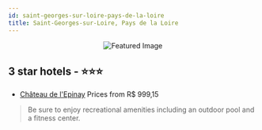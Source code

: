 ```yaml
---
id: saint-georges-sur-loire-pays-de-la-loire
title: Saint-Georges-sur-Loire, Pays de la Loire
---
```


<center><img src="https://i.travelapi.com/hotels/8000000/7070000/7064100/7064025/808ec172_z.jpg" alt="Featured Image" /></center>


##  3 star hotels - ⭐️⭐️⭐️

-    [Château de l'Epinay](https://us.hurb.com/hotels/saint-georges-sur-loire/chateau-de-l-epinay-JNP-JP262942?cmp=18055) Prices from R$ 999,15
   > Be sure to enjoy recreational amenities including an outdoor pool and a fitness center.
